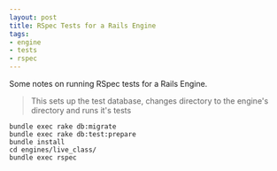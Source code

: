 ```yaml
---
layout: post
title: RSpec Tests for a Rails Engine
tags:
- engine
- tests
- rspec
---
```


Some notes on running RSpec tests for a Rails Engine.

> This sets up the test database, changes directory to the engine's directory and runs it's tests

```
bundle exec rake db:migrate
bundle exec rake db:test:prepare
bundle install
cd engines/live_class/
bundle exec rspec
```